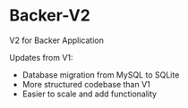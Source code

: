 # Backer-V2
V2 for Backer Application

Updates from V1:
- Database migration from MySQL to SQLite
- More structured codebase than V1
- Easier to scale and add functionality

